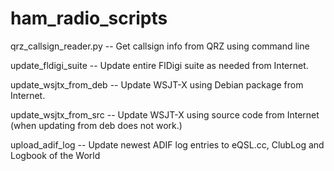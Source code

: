 # ham_radio_scripts

qrz_callsign_reader.py -- Get callsign info from QRZ using command line

update_fldigi_suite    -- Update entire FlDigi suite as needed from Internet.

update_wsjtx_from_deb  -- Update WSJT-X using Debian package from Internet.

update_wsjtx_from_src  -- Update WSJT-X using source code from Internet (when updating from deb does not work.)

upload_adif_log        -- Update newest ADIF log entries to eQSL.cc, ClubLog and Logbook of the World
